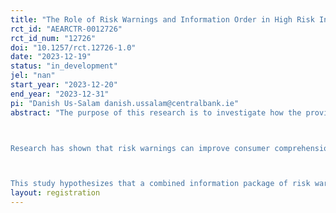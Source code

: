 ```yaml
---
title: "The Role of Risk Warnings and Information Order in High Risk Investments"
rct_id: "AEARCTR-0012726"
rct_id_num: "12726"
doi: "10.1257/rct.12726-1.0"
date: "2023-12-19"
status: "in_development"
jel: "nan"
start_year: "2023-12-20"
end_year: "2023-12-31"
pi: "Danish Us-Salam danish.ussalam@centralbank.ie"
abstract: "The purpose of this research is to investigate how the provision of risk warnings and other information related to crypto assets impacts consumer knowledge and behaviour, particularly in terms of risk comprehension, perception, and the likelihood of recommending high-risk crypto assets to others. The trial aims to address the problem of understanding and mitigating risks in crypto investments. 

Research has shown that risk warnings can improve consumer comprehension and perception of risk in financial products (Delias et al. 2022). Additionally, the provision of past performance information is known to create expectations for future returns at similar levels, affecting consumer risk perception and recommendation behaviour (Weber et al. 2023). However, the specific impact of combining risk warnings with information about crypto returns and volatility on consumers' likelihood to recommend high-risk assets is less clear given a lack of existing studies on this issue.

This study hypothesizes that a combined information package of risk warnings, historical return data, and volatility information will significantly influence consumers' risk comprehension, perception, and recommendation behaviours. It also explores whether minor changes in the order of the information package can mitigate common biases among crypto investors, such as anchoring bias, disposition effect and overconfidence. These findings could inform policy regarding the presentation of risk warnings and financial information in the context of crypto investments."
layout: registration
---
```



